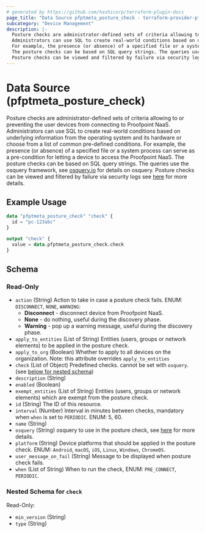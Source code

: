 ```yaml
---
# generated by https://github.com/hashicorp/terraform-plugin-docs
page_title: "Data Source pfptmeta_posture_check - terraform-provider-pfptmeta"
subcategory: "Device Management"
description: |-
  Posture checks are administrator-defined sets of criteria allowing to or preventing the user devices from connecting to Proofpoint NaaS.
  Administrators can use SQL to create real-world conditions based on underlying information from the operating system and its hardware or choose from a list of common pre-defined conditions.
  For example, the presence (or absence) of a specified file or a system process can serve as a pre-condition for letting a device to access the Proofpoint NaaS.
  The posture checks can be based on SQL query strings. The queries use the osquery framework, see osquery.io https://osquery.io/ for details on osquery.
  Posture checks can be viewed and filtered by failure via security logs see here https://help.metanetworks.com/knowledgebase/posture_checks for more details.
---
```


# Data Source (pfptmeta_posture_check)

Posture checks are administrator-defined sets of criteria allowing to or preventing the user devices from connecting to Proofpoint NaaS.
Administrators can use SQL to create real-world conditions based on underlying information from the operating system and its hardware or choose from a list of common pre-defined conditions.
For example, the presence (or absence) of a specified file or a system process can serve as a pre-condition for letting a device to access the Proofpoint NaaS.
The posture checks can be based on SQL query strings. The queries use the osquery framework, see [osquery.io](https://osquery.io/) for details on osquery.
Posture checks can be viewed and filtered by failure via security logs see [here](https://help.metanetworks.com/knowledgebase/posture_checks) for more details.

## Example Usage

```terraform
data "pfptmeta_posture_check" "check" {
  id = "pc-123abc"
}

output "check" {
  value = data.pfptmeta_posture_check.check
}
```

<!-- schema generated by tfplugindocs -->
## Schema

### Read-Only

- `action` (String) Action to take in case a posture check fails. ENUM: `DISCONNECT`, `NONE`, `WARNING`:
	- **Disconnect** - disconnect device from Proofpoint NaaS.
	- **None** - do nothing, useful during the discovery phase. 
   - **Warning** - pop up a warning message, useful during the discovery phase.
- `apply_to_entities` (List of String) Entities (users, groups or network elements) to be applied in the posture check.
- `apply_to_org` (Boolean) Whether to apply to all devices on the organization. Note: this attribute overrides `apply_to_entities`
- `check` (List of Object) Predefined checks. cannot be set with `osquery`. (see [below for nested schema](#nestedatt--check))
- `description` (String)
- `enabled` (Boolean)
- `exempt_entities` (List of String) Entities (users, groups or network elements) which are exempt from the posture check.
- `id` (String) The ID of this resource.
- `interval` (Number) Interval in minutes between checks, mandatory when `when` is set to `PERIODIC`. ENUM: 5, 60.
- `name` (String)
- `osquery` (String) osquery to use in the posture check, see [here](https://osquery.io/) for more details.
- `platform` (String) Device platforms that should be applied in the posture check. ENUM: `Android`, `macOS`, `iOS`, `Linux`, `Windows`, `ChromeOS`.
- `user_message_on_fail` (String) Message to be displayed when posture check fails.
- `when` (List of String) When to run the check, ENUM: `PRE_CONNECT`, `PERIODIC`.

<a id="nestedatt--check"></a>
### Nested Schema for `check`

Read-Only:

- `min_version` (String)
- `type` (String)
